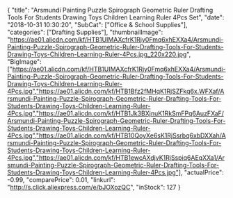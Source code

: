 {
	"title": "Arsmundi Painting Puzzle Spirograph Geometric Ruler Drafting Tools For Students Drawing Toys Children Learning Ruler 4Pcs Set",
	"date": "2018-10-31 10:30:20",
	"SubCat": ["Office & School Supplies"],
	"categories": ["Drafting Supplies"],
	"thumbnailImage": "https://ae01.alicdn.com/kf/HTB1UIMAXcfrK1Rjy0Fmq6xhEXXa4/Arsmundi-Painting-Puzzle-Spirograph-Geometric-Ruler-Drafting-Tools-For-Students-Drawing-Toys-Children-Learning-Ruler-4Pcs.jpg_220x220.jpg",
	"BigImage": ["https://ae01.alicdn.com/kf/HTB1UIMAXcfrK1Rjy0Fmq6xhEXXa4/Arsmundi-Painting-Puzzle-Spirograph-Geometric-Ruler-Drafting-Tools-For-Students-Drawing-Toys-Children-Learning-Ruler-4Pcs.jpg","https://ae01.alicdn.com/kf/HTB1Bfz2fMHqK1RjSZFkq6x.WFXaf/Arsmundi-Painting-Puzzle-Spirograph-Geometric-Ruler-Drafting-Tools-For-Students-Drawing-Toys-Children-Learning-Ruler-4Pcs.jpg","https://ae01.alicdn.com/kf/HTB1Jk3BXjnuK1RkSmFPq6AuzFXaF/Arsmundi-Painting-Puzzle-Spirograph-Geometric-Ruler-Drafting-Tools-For-Students-Drawing-Toys-Children-Learning-Ruler-4Pcs.jpg","https://ae01.alicdn.com/kf/HTB10QoyXe6sK1RjSsrbq6xbDXXah/Arsmundi-Painting-Puzzle-Spirograph-Geometric-Ruler-Drafting-Tools-For-Students-Drawing-Toys-Children-Learning-Ruler-4Pcs.jpg","https://ae01.alicdn.com/kf/HTB1ewcAXdjvK1RjSspiq6AEqXXa1/Arsmundi-Painting-Puzzle-Spirograph-Geometric-Ruler-Drafting-Tools-For-Students-Drawing-Toys-Children-Learning-Ruler-4Pcs.jpg"],
	"actualPrice": -0.99,
	"comparePrice": 0.01,
	"linkurl": "http://s.click.aliexpress.com/e/bJOXozQC",
	"inStock": 127
}
